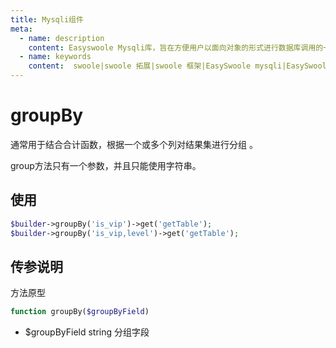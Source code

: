```yaml
---
title: Mysqli组件
meta:
  - name: description
    content: Easyswoole Mysqli库，旨在方便用户以面向对象的形式进行数据库调用的一个库。并且为Orm组件等高级用法提供了基础支持
  - name: keywords
    content:  swoole|swoole 拓展|swoole 框架|EasySwoole mysqli|EasySwoole ORM|Swoole mysqli协程客户端|swoole ORM
---
```

# groupBy

通常用于结合合计函数，根据一个或多个列对结果集进行分组 。

group方法只有一个参数，并且只能使用字符串。

## 使用

```php
$builder->groupBy('is_vip')->get('getTable');
$builder->groupBy('is_vip,level')->get('getTable');
```


## 传参说明

方法原型
```php
function groupBy($groupByField)
```

- $groupByField string 分组字段
